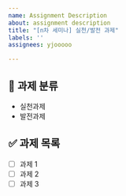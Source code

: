 ```yaml
---
name: Assignment Description
about: assignment description
title: "[n차 세미나] 실천/발전 과제"
labels: ''
assignees: yjooooo

---
```


## 📌 과제 분류
- 실천과제
- 발전과제

## ✅ 과제 목록
- [ ] 과제 1
- [ ] 과제 2
- [ ] 과제 3
